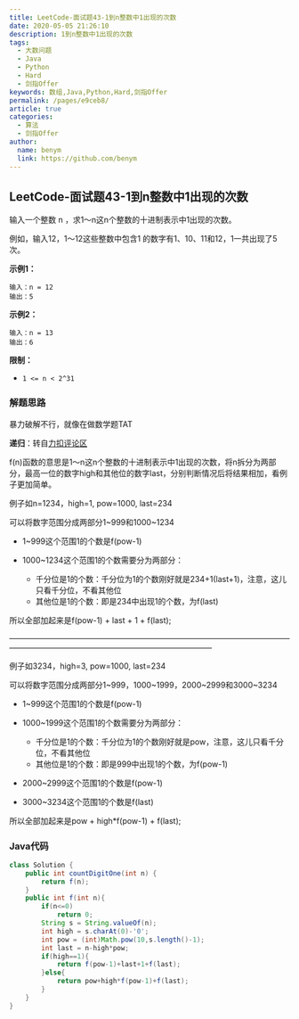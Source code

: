 ```yaml
---
title: LeetCode-面试题43-1到n整数中1出现的次数
date: 2020-05-05 21:26:10
description: 1到n整数中1出现的次数
tags: 
  - 大数问题
  - Java
  - Python
  - Hard
  - 剑指Offer
keywords: 数组,Java,Python,Hard,剑指Offer
permalink: /pages/e9ceb8/
article: true
categories: 
  - 算法
  - 剑指Offer
author: 
  name: benym
  link: https://github.com/benym
---
```


## LeetCode-面试题43-1到n整数中1出现的次数 

输入一个整数 n ，求1～n这n个整数的十进制表示中1出现的次数。

例如，输入12，1～12这些整数中包含1 的数字有1、10、11和12，1一共出现了5次。

 <!--more-->

**示例1：**

```
输入：n = 12
输出：5
```

**示例2：**

```
输入：n = 13
输出：6
```

**限制：**

- `1 <= n < 2^31`

### 解题思路

暴力破解不行，就像在做数学题TAT

**递归**：转自[力扣评论区](https://leetcode-cn.com/problems/1nzheng-shu-zhong-1chu-xian-de-ci-shu-lcof/solution/javadi-gui-by-xujunyi/)

f(n)函数的意思是1～n这n个整数的十进制表示中1出现的次数，将n拆分为两部分，最高一位的数字high和其他位的数字last，分别判断情况后将结果相加，看例子更加简单。

例子如n=1234，high=1, pow=1000, last=234

可以将数字范围分成两部分1~999和1000~1234

- 1~999这个范围1的个数是f(pow-1)

- 1000~1234这个范围1的个数需要分为两部分：
  - 千分位是1的个数：千分位为1的个数刚好就是234+1(last+1)，注意，这儿只看千分位，不看其他位
  - 其他位是1的个数：即是234中出现1的个数，为f(last) 

所以全部加起来是f(pow-1) + last + 1 + f(last);

——————————————————————————————————————————————————————————————

例子如3234，high=3, pow=1000, last=234

可以将数字范围分成两部分1~999，1000~1999，2000~2999和3000~3234

- 1~999这个范围1的个数是f(pow-1)

- 1000~1999这个范围1的个数需要分为两部分：
  - 千分位是1的个数：千分位为1的个数刚好就是pow，注意，这儿只看千分位，不看其他位
  - 其他位是1的个数：即是999中出现1的个数，为f(pow-1)


- 2000~2999这个范围1的个数是f(pow-1)
- 3000~3234这个范围1的个数是f(last)

所以全部加起来是pow + high*f(pow-1) + f(last);

### Java代码

```java
class Solution {
    public int countDigitOne(int n) {
        return f(n);
    }
    public int f(int n){
        if(n<=0)
            return 0;
        String s = String.valueOf(n);
        int high = s.charAt(0)-'0';
        int pow = (int)Math.pow(10,s.length()-1);
        int last = n-high*pow;
        if(high==1){
            return f(pow-1)+last+1+f(last);
        }else{
            return pow+high*f(pow-1)+f(last);
        }
    }
}
```
